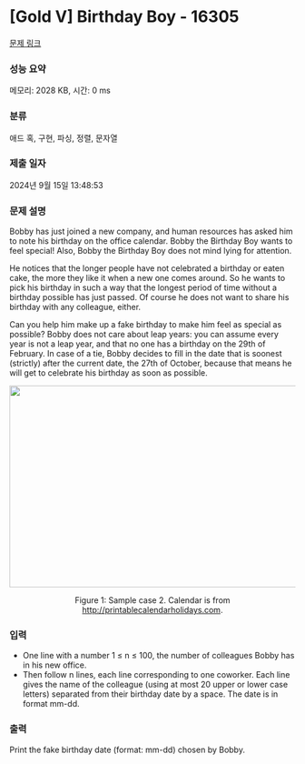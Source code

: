 # [Gold V] Birthday Boy - 16305 

[문제 링크](https://www.acmicpc.net/problem/16305) 

### 성능 요약

메모리: 2028 KB, 시간: 0 ms

### 분류

애드 혹, 구현, 파싱, 정렬, 문자열

### 제출 일자

2024년 9월 15일 13:48:53

### 문제 설명

<p>Bobby has just joined a new company, and human resources has asked him to note his birthday on the office calendar. Bobby the Birthday Boy wants to feel special! Also, Bobby the Birthday Boy does not mind lying for attention.</p>

<p>He notices that the longer people have not celebrated a birthday or eaten cake, the more they like it when a new one comes around. So he wants to pick his birthday in such a way that the longest period of time without a birthday possible has just passed. Of course he does not want to share his birthday with any colleague, either.</p>

<p>Can you help him make up a fake birthday to make him feel as special as possible? Bobby does not care about leap years: you can assume every year is not a leap year, and that no one has a birthday on the 29th of February. In case of a tie, Bobby decides to fill in the date that is soonest (strictly) after the current date, the 27th of October, because that means he will get to celebrate his birthday as soon as possible.</p>

<p style="text-align: center;"><img alt="" src="https://upload.acmicpc.net/91307262-d5d8-4353-9685-04b5216754f4/-/preview/" style="width: 510px; height: 355px;"></p>

<p style="text-align: center;">Figure 1: Sample case 2. Calendar is from <a href="http://printablecalendarholidays.com">http://printablecalendarholidays.com</a>.</p>

### 입력 

 <ul>
	<li>One line with a number 1 ≤ n ≤ 100, the number of colleagues Bobby has in his new office.</li>
	<li>Then follow n lines, each line corresponding to one coworker. Each line gives the name of the colleague (using at most 20 upper or lower case letters) separated from their birthday date by a space. The date is in format mm-dd.</li>
</ul>

### 출력 

 <p>Print the fake birthday date (format: mm-dd) chosen by Bobby.</p>

